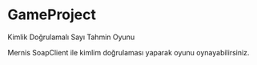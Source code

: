 # GameProject
Kimlik Doğrulamalı Sayı Tahmin Oyunu

Mernis SoapClient ile kimlim doğrulaması yaparak oyunu oynayabilirsiniz. 
